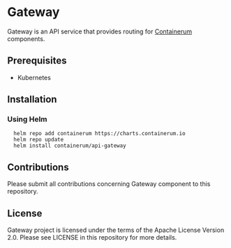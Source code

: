 # Gateway 
Gateway is an API service that provides routing for [Containerum](https://github.com/containerum/containerum) components.

## Prerequisites
* Kubernetes

## Installation

### Using Helm

```
  helm repo add containerum https://charts.containerum.io
  helm repo update
  helm install containerum/api-gateway
```

## Contributions
Please submit all contributions concerning Gateway component to this repository.

## License
Gateway project is licensed under the terms of the Apache License Version 2.0. Please see LICENSE in this repository for more details.
